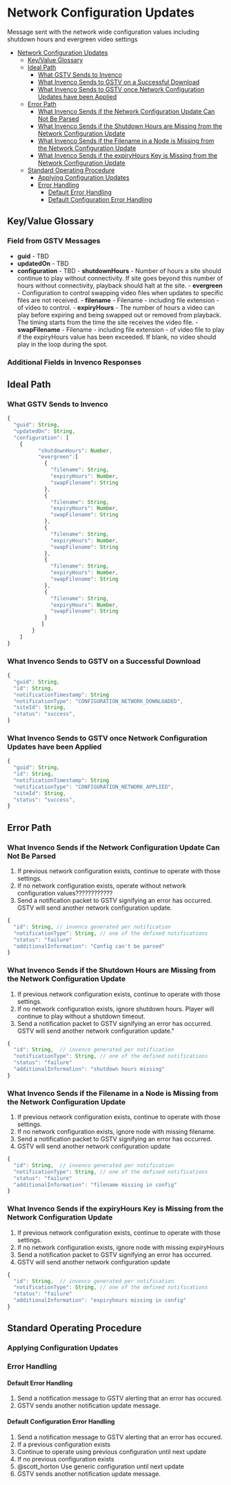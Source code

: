 # Network Configuration Updates

Message sent with the network wide configuration values including shutdown hours and evergreen video settings

<!-- TOC depthFrom:1 depthTo:6 withLinks:1 updateOnSave:1 orderedList:0 -->

- [Network Configuration Updates](#network-configuration-updates)
	- [Key/Value Glossary](#keyvalue-glossary)
	- [Ideal Path](#ideal-path)
		- [What GSTV Sends to Invenco](#what-gstv-sends-to-invenco)
		- [What Invenco Sends to GSTV on a Successful Download](#what-invenco-sends-to-gstv-on-a-successful-download)
		- [What Invenco Sends to GSTV once Network Configuration Updates have been Applied](#what-invenco-sends-to-gstv-once-network-configuration-updates-have-been-applied)
	- [Error Path](#error-path)
		- [What Invenco Sends if the Network Configuration Update Can Not Be Parsed](#what-invenco-sends-if-the-network-configuration-update-can-not-be-parsed)
		- [What Invenco Sends if the Shutdown Hours are Missing from the Network Configuration Update](#what-invenco-sends-if-the-shutdown-hours-are-missing-from-the-network-configuration-update)
		- [What Invenco Sends if the Filename in a Node is Missing from the Network Configuration Update](#what-invenco-sends-if-the-filename-in-a-node-is-missing-from-the-network-configuration-update)
		- [What Invenco Sends if the expiryHours Key is Missing from the Network Configuration Update](#what-invenco-sends-if-the-expiryhours-key-is-missing-from-the-network-configuration-update)
	- [Standard Operating Procedure](#standard-operating-procedure)
		- [Applying Configuration Updates](#applying-configuration-updates)
		- [Error Handling](#error-handling)
			- [Default Error Handling](#default-error-handling)
			- [Default Configuration Error Handling](#default-configuration-error-handling)

<!-- /TOC -->

## Key/Value Glossary
### Field from GSTV Messages
- **guid** - TBD
- **updatedOn** - TBD
- **configuration** - TBD
		- **shutdownHours** - Number of hours a site should continue to play without connectivity. If site goes beyond this number of hours without connectivity, playback should halt at the site.
		- **evergreen** - Configuration to control swapping video files when updates to specific files are not received.
			- **filename** - Filename - including file extension - of video to control.
			- **expiryHours** - The number of hours a video can play before expiring and being swapped out or removed from playback. The timing starts from the time the site receives the video file.
			- **swapFilename** - Filename - including file extension - of video file to play if the expiryHours value has been exceeded. If blank, no video should play in the loop during the spot.

### Additional Fields in Invenco Responses

## Ideal Path
### What GSTV Sends to Invenco
```javascript
{
  "guid": String,
  "updatedOn": String,
  "configuration": [
    {
		  "shutdownHours": Number,
		  "evergreen":[
		    {
		      "filename": String,
		      "expiryHours": Number,
		      "swapFilename": String
		    },
		    {
		      "filename": String,
		      "expiryHours": Number,
		      "swapFilename": String
		    },
		    {
		      "filename": String,
		      "expiryHours": Number,
		      "swapFilename": String
		    },
		    {
		      "filename": String,
		      "expiryHours": Number,
		      "swapFilename": String
		    },
		    {
		      "filename": String,
		      "expiryHours": Number,
		      "swapFilename": String
		    }
		   ]
		}
	]
}
```

### What Invenco Sends to GSTV on a Successful Download
```javascript
{
  "guid": String,
  "id": String,
  "notificationTimestamp": String
  "notificationType": "CONFIGURATION_NETWORK_DOWNLOADED",
  "siteId": String,
  "status": "success",
}
```

### What Invenco Sends to GSTV once Network Configuration Updates have been Applied
```javascript
{
  "guid": String,
  "id": String,
  "notificationTimestamp": String
  "notificationType": "CONFIGURATION_NETWORK_APPLIED",
  "siteId": String,
  "status": "success",
}
```

## Error Path
### What Invenco Sends if the Network Configuration Update Can Not Be Parsed
1. If previous network configuration exists, continue to operate with those settings.  
1. If no network configuration exists, operate without network configuration values????????????
1. Send a notification packet to GSTV signifying an error has occurred. GSTV will send another network configuration update.

```javascript
{
  "id": String, // invenco generated per notification
  "notificationType": String, // one of the defined notifications
  "status": "failure"
  "additionalInformation": "Config can't be parsed"
}
```

### What Invenco Sends if the Shutdown Hours are Missing from the Network Configuration Update
1. If previous network configuration exists, continue to operate with those settings.  
1. If no network configuration exists, ignore shutdown hours. Player will continue to play without a shutdown timeout.
1. Send a notification packet to GSTV signifying an error has occurred. GSTV will send another network configuration update."

```javascript
{
  "id": String,  // invenco generated per notification
  "notificationType": String, // one of the defined notifications
  "status": "failure"
  "additionalInformation": "shutdown hours missing"
}
```

### What Invenco Sends if the Filename in a Node is Missing from the Network Configuration Update
1. If previous network configuration exists, continue to operate with those settings.  
1. If no network configuration exists, ignore node with missing filename.  
1. Send a notification packet to GSTV signifying an error has occurred.
1. GSTV will send another network configuration update

```javascript
{
  "id": String,  // invenco generated per notification
  "notificationType": String, // one of the defined notifications
  "status": "failure"
  "additionalInformation": "filename missing in config"
}
```

### What Invenco Sends if the expiryHours Key is Missing from the Network Configuration Update
1. If previous network configuration exists, continue to operate with those settings.  
1. If no network configuration exists, ignore node with missing expiryHours  
1. Send a notification packet to GSTV signifying an error has occurred.
1. GSTV will send another network configuration update

``` javascript
{
  "id": String,  // invenco generated per notification
  "notificationType": String, // one of the defined notifications
  "status": "failure"
  "additionalInformation": "expiryhours missing in config"
}
```

## Standard Operating Procedure
### Applying Configuration Updates

### Error Handling
#### Default Error Handling
1. Send a notification message to GSTV alerting that an error has occured.
1. GSTV sends another notification update message.

#### Default Configuration Error Handling
1. Send a notification message to GSTV alerting that an error has occured.
1. If a previous configuration exists
  1. Continue to operate using previous configuration until next update
1. If no previous configuration exists
  1. @scott_horton Use generic configuration until next update
1. GSTV sends another notification update message.
